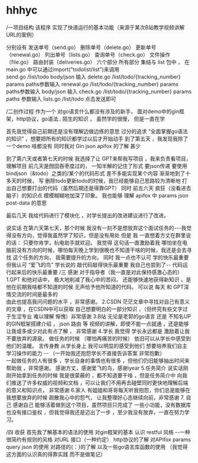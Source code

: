 # hhhyc
/一项目结构
该程序  实现了快递运行的基本功能（来源于某次B站教学视频讲解URL的案例）

分别设有 发送单号（send.go）  删除单号（delete.go）  更新单号（renewal.go）  列出单号（lists.go） 查询单号（check.go） 文件操作（file.go） 路由封装（deliveries.go） 六个部分
所有部分 集结与 list 包中 ， 在 main.go 中可以通过import("todolist/list")来调用  
send.go /list/todo          body/json 输入
delete.go /list/todo/{tracking_number}    params paths参数输入
renewal.go /list/todo/{tracking_number}   params paths参数输入  body/json 输入
check.go  /list/todo/{tracking_number}    params paths 参数输入
lists.go /list/todo    点击发送即可

/二创作过程
作为一个 对go语言什么都没有涉及的新手， 面对demo中的gin框架，http协议，go语法.. 陌生的知识 ， 虽然学的很慢， 但是一直在学

首先我觉得自己前期还是没有理解边做边练的意思
过分的追求 “全面掌握go语法的知识”  ，想要把所有的知识都学过以后才开始动手
到了第五天 ，我发现我除了一个demo 啥都没有
同时我对 Gin json apifox 的了解 甚少

到了第六天或者第七天的时候
我选择了让 GPT来帮我写项目 ，我来负责看项目， 理解项目
前几天是囫囵吞枣度过的，  一知半解的记住了形式  要json传递  要使用bindjson（&todo）之类的/某个的代码形式 差不多能实现某个内容
渐渐地到了十多天的时候， 写 删除todo更新todo的时候，我已经能够自己思路较为清晰地 打出自己想要打出的代码（虽然后期还是得靠GPT）
同时  前五六天 疯狂（没看进去脑子）的知识点 模模糊糊地加深了印象。
我也能够 理解 apifox 中 params json post-data 的意思

最后几天 我给代码进行了模块化 ，对学长提出的改进建议进行了改进。

说实话 在第六天第七天，那个时候 我没有一刻不是想放弃这个面试任务的---我觉得没有方向，觉得我虽然学了知识，但是没有用处
但是 我 一直想着方丈在群里说的话： 只要你肯学，杭电助手就欢迎。
我觉得  这句话一直激励着我 哪怕坐在电脑前没有方向的时候，哪怕每天晚上学到很晚也不知道干啥的时候，我还是会去寻找 这个任务的方向， 我需要提升的方向，
同时
我一点也不认可 学的快乐最重要
但我认可 “爱飞的鸟”  学长说的   敲代码敲得快乐最重要
我自己也尝到了-- 代码运行起来后的快乐最重要
/三 感谢
对于指导者（我一直是对此保持感激心态的）
1.GPT  和他对话中， 极大地削减了我心中的苦闷， 还能够快速地获得新知识 。是他在前期我啥都不知道的时候 无声给予他所知道的代码。 可以说 每天 和 GPT深情交流的时间是最多的  
由此也提高我问问题的水平  ，非常感谢。
2.CSDN  茫茫文章中寻找对自己有意义的文章 ，在CSDN中可以获取 自己想要明白的一部分知识 ，（但终究有些文字过于生涩专业 难以理解 惭愧）非常感谢
3.B站   无论是老郭的go语言 还是 不知名UP 的GIN框架搭建介绍 ， json 路由  等 视频的讲解，即使不能一点就通 ，还是能够让我或多或少对此有点了解 ， 非常感谢
4.学长   我觉得 学长永远都是 激励着让我不要放弃的源泉。  做任务的时候 （哪怕再痛苦的时候）  依旧可以从学长中感受到他们的温暖。 
言传身教   从学长身上  我可以明显的感受到他们 想要培养我们自主学习操作的能力 -- （一开始我还抱怨学长不直接告诉答案  非常抱歉）  
一起做任务的人有很多 ，学长自身的事情也有很多 ，但他们仍旧能够抽出时间来 帮助我 ，非常感谢。  感谢方丈，感谢爱飞的鸟，感谢iyear
5.任务简介  说实话刚刚开始拿到任务的时候 我是很蒙蔽的 ，都不知道要干啥 ，但是任务简介中 向我们推送了许多权威的视频和文档 ，可以让我们不用再去碰壁同时更快地理解后端的意义和知识点， 非常感谢
6.家人   有姐姐和哥哥每天听我抱怨，你们总是能够在我想要放弃的时候 疏散我心中的怨气， 让我整理好心态继续向前，非常感谢
7. 自己  感谢自己 能够活着做到这个项目，虽然项目只完成了 一些小功能，没有数据库也没有接口鉴权 ，但我觉得我还是迈出了一步 ，至少我没有放弃，一直在努力学习。


/四 收获
首先我了解基本的语法的使用
对gin框架的基本 认识
restful 风格 --一种很简约有规则的风格
对URL 接口（一种约定） http协议的了解
对APIfox params query json 的使用
对路径的{：}的了解
以及一些go语言库函数的使用 （我觉得这方面的认识真的得靠实践 而不是做笔记）





